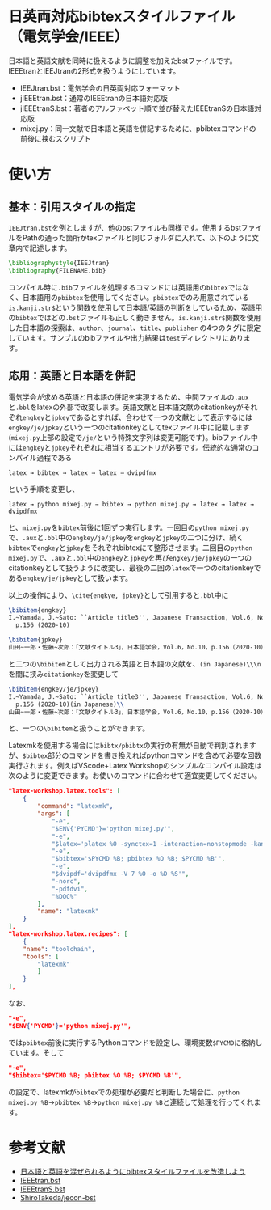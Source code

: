 # 日英両対応bibtexスタイルファイル（電気学会/IEEE）
日本語と英語文献を同時に扱えるように調整を加えたbstファイルです。
IEEEtranとIEEJtranの2形式を扱うようにしています。

- IEEJtran.bst：電気学会の日英両対応フォーマット
- jIEEEtran.bst：通常のIEEEtranの日本語対応版
- jIEEEtranS.bst：著者のアルファベット順で並び替えたIEEEtranSの日本語対応版
- mixej.py：同一文献で日本語と英語を併記するために、pbibtexコマンドの前後に挟むスクリプト

# 使い方

## 基本：引用スタイルの指定

`IEEJtran.bst`を例としますが、他のbstファイルも同様です。使用するbstファイルをPathの通った箇所かtexファイルと同じフォルダに入れて、以下のように文章内で記述します。

```tex
\bibliographystyle{IEEJtran}
\bibliography{FILENAME.bib}
```
コンパイル時に`.bib`ファイルを処理するコマンドには英語用の`bibtex`ではなく、日本語用の`pbibtex`を使用してください。`pbibtex`でのみ用意されている`is.kanji.str$`という関数を使用して日本語/英語の判断をしているため、英語用の`bibtex`ではどの`.bst`ファイルも正しく動きません。`is.kanji.str$`関数を使用した日本語の探索は、`author`、`journal`、`title`、`publisher` の4つのタグに限定しています。サンプルのbibファイルや出力結果は`test`ディレクトリにあります。

## 応用：英語と日本語を併記

電気学会が求める英語と日本語の併記を実現するため、中間ファイルの`.aux`と`.bbl`をlatexの外部で改変します。英語文献と日本語文献のcitationkeyがそれぞれ`engkey`と`jpkey`であるとすれば、合わせて一つの文献として表示するには`engkey/je/jpkey`という一つのcitationkeyとしてtexファイル中に記載します(`mixej.py`上部の設定で`/je/`という特殊文字列は変更可能です)。bibファイル中には`engkey`と`jpkey`それぞれに相当するエントリが必要です。伝統的な通常のコンパイル過程である
```text
latex → bibtex → latex → latex → dvipdfmx
```
という手順を変更し、
```text
latex → python mixej.py → bibtex → python mixej.py → latex → latex → dvipdfmx
```
と、`mixej.py`を`bibtex`前後に1回ずつ実行します。一回目の`python mixej.py`で、`.aux`と`.bbl`中の`engkey/je/jpkey`を`engkey`と`jpkey`の二つに分け、続く`bibtex`で`engkey`と`jpkey`をそれぞれbibtexにて整形させます。二回目の`python mixej.py`で、`.aux`と`.bbl`中の`engkey`と`jpkey`を再び`engkey/je/jpkey`の一つのcitationkeyとして扱うように改変し、最後の二回の`latex`で一つのcitationkeyである`engkey/je/jpkey`として扱います。

以上の操作により、`\cite{engkye, jpkey}`として引用すると`.bbl`中に
```latex
\bibitem{engkey}
I.~Yamada, J.~Sato: ``Article title3'', Japanese Transaction, Vol.6, No.10,
  p.156 (2020-10)

\bibitem{jpkey}
山田~一郎・佐藤~次郎：「文献タイトル3」，日本語学会，Vol.6，No.10，p.156（2020-10）
```
と二つの`\bibitem`として出力される英語と日本語の文献を、`(in Japanese)\\\n`を間に挟み`citationkey`を変更して
```latex
\bibitem{engkey/je/jpkey}
I.~Yamada, J.~Sato: ``Article title3'', Japanese Transaction, Vol.6, No.10,
  p.156 (2020-10)(in Japanese)\\
山田~一郎・佐藤~次郎：「文献タイトル3」，日本語学会，Vol.6，No.10，p.156（2020-10）
```
と、一つの`\bibitem`と扱うことができます。

Latexmkを使用する場合には`bibtx/pbibtx`の実行の有無が自動で判別されますが、`$bibtex`部分のコマンドを書き換えればpythonコマンドを含めて必要な回数実行されます。例えばVScode+Latex Workshopのシンプルなコンパイル設定は次のように変更できます。お使いのコマンドに合わせて適宜変更してください。

```json
"latex-workshop.latex.tools": [
    {
        "command": "latexmk",
        "args": [
            "-e",
            "$ENV{'PYCMD'}='python mixej.py'",
            "-e",
            "$latex='platex %O -synctex=1 -interaction=nonstopmode -kanji=utf8 -file-line-error %S'",
            "-e",
            "$bibtex='$PYCMD %B; pbibtex %O %B; $PYCMD %B'",
            "-e",
            "$dvipdf='dvipdfmx -V 7 %O -o %D %S'",
            "-norc",
            "-pdfdvi",
            "%DOC%"
        ],
        "name": "latexmk"
    }
],
"latex-workshop.latex.recipes": [
    {
    "name": "toolchain",
    "tools": [
        "latexmk"
        ]
    }
],
```
なお、
```json
"-e",
"$ENV{'PYCMD'}='python mixej.py'",
```
では`pbibtex`前後に実行するPythonコマンドを設定し、環境変数`$PYCMD`に格納しています。そして
```json
"-e",
"$bibtex='$PYCMD %B; pbibtex %O %B; $PYCMD %B'",
```
の設定で、latexmkが`bibtex`での処理が必要だと判断した場合に、`python mixej.py %B`→`pbibtex %B`→`python mixej.py %B`と連続して処理を行ってくれます。

# 参考文献
- [日本語と英語を混ぜられるようにbibtexスタイルファイルを改造しよう](https://qiita.com/HexagramNM/items/3ad757a9f5ee5d15e363#_reference-2be0cc9a71381591bb17)
- [IEEEtran.bst](http://tug.ctan.org/tex-archive/macros/latex/contrib/IEEEtran/bibtex/IEEEtran.bst)
- [IEEEtranS.bst](http://tug.ctan.org/tex-archive/macros/latex/contrib/IEEEtran/bibtex/IEEEtranS.bst)
- [ShiroTakeda/jecon-bst](https://github.com/ShiroTakeda/jecon-bst)